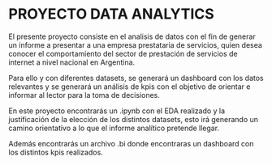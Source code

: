 # PROYECTO DATA ANALYTICS

El presente proyecto consiste en el analisis de datos con el fin de generar un informe a presentar a una empresa prestataria de servicios, quien desea conocer el comportamiento del sector
de prestación de servicios de internet a nivel nacional en Argentina. 

Para ello y con diferentes datasets, se generará un dashboard con los datos relevantes y se generará un análisis de kpis con el objetivo de orientar e informar al lector para la toma de 
decisiones.

En este proyecto encontrarás un .ipynb con el EDA realizado y la justificación de la elección de los distintos datasets, esto irá generando un camino orientativo a lo que el 
informe analítico pretende llegar. 

Además encontrarás un archivo .bi donde encontraras un dashboard con los distintos kpis realizados.


